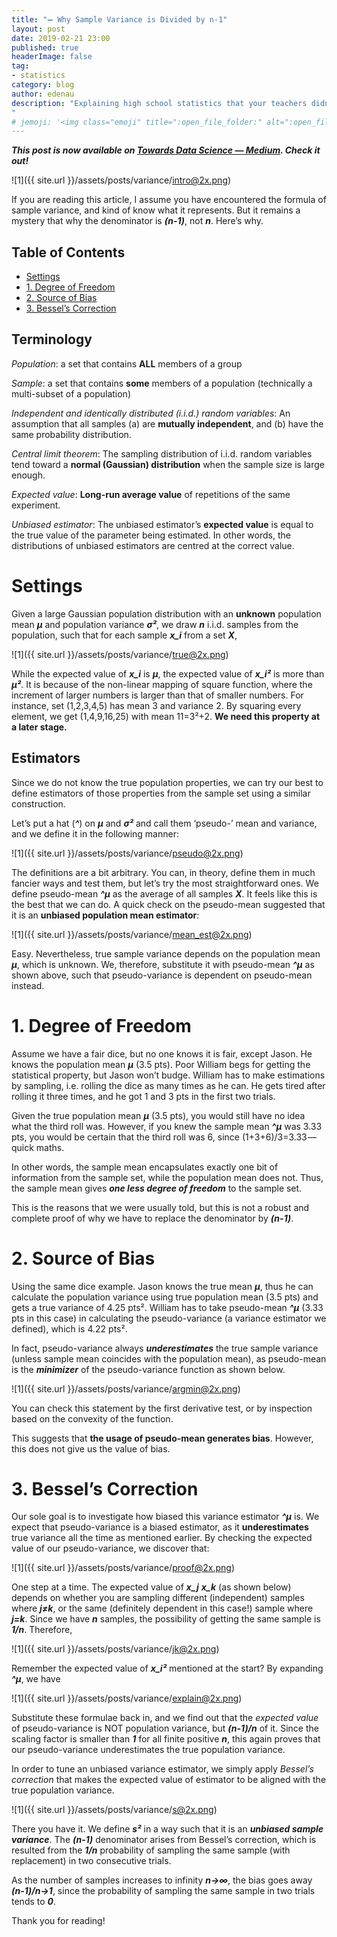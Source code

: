 ```yaml
---
title: "️➖ Why Sample Variance is Divided by n-1"
layout: post
date: 2019-02-21 23:00
published: true
headerImage: false
tag:
- statistics
category: blog
author: edenau
description: "Explaining high school statistics that your teachers didn’t teach
"
# jemoji: '<img class="emoji" title=":open_file_folder:" alt=":open_file_folder:" src="https://assets.github.com/images/icons/emoji/unicode/1f5c2.png" height="20" width="20" align="absmiddle">'
---
```


***This post is now available on <a href="https://towardsdatascience.com/why-sample-variance-is-divided-by-n-1-89821b83ef6d" target="_blank">Towards Data Science — Medium</a>. Check it out!***

![1]({{ site.url }}/assets/posts/variance/intro@2x.png)

If you are reading this article, I assume you have encountered the formula of sample variance, and kind of know what it represents. But it remains a mystery that why the denominator is ***(n-1)***, not ***n***. Here’s why.

## Table of Contents
- [Settings](#settings)
- [1. Degree of Freedom](#1)
- [2. Source of Bias](#2)
- [3. Bessel’s Correction](#3)

## Terminology

*Population*: a set that contains **ALL** members of a group

*Sample*: a set that contains **some** members of a population (technically a multi-subset of a population)

*Independent and identically distributed (i.i.d.) random variables*:
An assumption that all samples (a) are **mutually independent**, and (b) have the same probability distribution.

*Central limit theorem*:
The sampling distribution of i.i.d. random variables tend toward a **normal (Gaussian) distribution** when the sample size is large enough.

*Expected value*:
**Long-run average value** of repetitions of the same experiment.

*Unbiased estimator*:
The unbiased estimator’s **expected value** is equal to the true value of the parameter being estimated. In other words, the distributions of unbiased estimators are centred at the correct value.

<div class="breaker"></div> <a id="settings"></a>

# Settings

Given a large Gaussian population distribution with an **unknown** population mean ***μ*** and population variance ***σ²***, we draw ***n*** i.i.d. samples from the population, such that for each sample ***x_i*** from a set ***X***,

![1]({{ site.url }}/assets/posts/variance/true@2x.png)

While the expected value of ***x_i*** is ***μ***, the expected value of ***x_i²*** is more than ***μ²***. It is because of the non-linear mapping of square function, where the increment of larger numbers is larger than that of smaller numbers. For instance, set (1,2,3,4,5) has mean 3 and variance 2. By squaring every element, we get (1,4,9,16,25) with mean 11=3²+2. **We need this property at a later stage.**

## Estimators
Since we do not know the true population properties, we can try our best to define estimators of those properties from the sample set using a similar construction.

Let’s put a hat (***^***) on ***μ*** and ***σ²*** and call them ‘pseudo-’ mean and variance, and we define it in the following manner:

![1]({{ site.url }}/assets/posts/variance/pseudo@2x.png)

The definitions are a bit arbitrary. You can, in theory, define them in much fancier ways and test them, but let’s try the most straightforward ones. We define pseudo-mean ***^μ*** as the average of all samples ***X***. It feels like this is the best that we can do. A quick check on the pseudo-mean suggested that it is an **unbiased population mean estimator**:

![1]({{ site.url }}/assets/posts/variance/mean_est@2x.png)

Easy. Nevertheless, true sample variance depends on the population mean ***μ***, which is unknown. We, therefore, substitute it with pseudo-mean ***^μ*** as shown above, such that pseudo-variance is dependent on pseudo-mean instead.

<div class="breaker"></div> <a id="1"></a>

# 1. Degree of Freedom
Assume we have a fair dice, but no one knows it is fair, except Jason. He knows the population mean ***μ*** (3.5 pts). Poor William begs for getting the statistical property, but Jason won’t budge. William has to make estimations by sampling, i.e. rolling the dice as many times as he can. He gets tired after rolling it three times, and he got 1 and 3 pts in the first two trials.

Given the true population mean ***μ*** (3.5 pts), you would still have no idea what the third roll was. However, if you knew the sample mean ***^μ*** was 3.33 pts, you would be certain that the third roll was 6, since (1+3+6)/3=3.33 — quick maths.

In other words, the sample mean encapsulates exactly one bit of information from the sample set, while the population mean does not. Thus, the sample mean gives ***one less degree of freedom*** to the sample set.

This is the reasons that we were usually told, but this is not a robust and complete proof of why we have to replace the denominator by ***(n-1)***.

<div class="breaker"></div> <a id="2"></a>

# 2. Source of Bias
Using the same dice example. Jason knows the true mean ***μ***, thus he can calculate the population variance using true population mean (3.5 pts) and gets a true variance of 4.25 pts². William has to take pseudo-mean ***^μ*** (3.33 pts in this case) in calculating the pseudo-variance (a variance estimator we defined), which is 4.22 pts².

In fact, pseudo-variance always ***underestimates*** the true sample variance (unless sample mean coincides with the population mean), as pseudo-mean is the ***minimizer*** of the pseudo-variance function as shown below.

![1]({{ site.url }}/assets/posts/variance/argmin@2x.png)

You can check this statement by the first derivative test, or by inspection based on the convexity of the function.

This suggests that **the usage of pseudo-mean generates bias**. However, this does not give us the value of bias.

<div class="breaker"></div> <a id="3"></a>

# 3. Bessel’s Correction
Our sole goal is to investigate how biased this variance estimator ***^μ*** is. We expect that pseudo-variance is a biased estimator, as it **underestimates** true variance all the time as mentioned earlier. By checking the expected value of our pseudo-variance, we discover that:

![1]({{ site.url }}/assets/posts/variance/proof@2x.png)

One step at a time. The expected value of ***x_j*** ***x_k*** (as shown below) depends on whether you are sampling different (independent) samples where ***j≠k***, or the same (definitely dependent in this case!) sample where ***j=k***. Since we have ***n*** samples, the possibility of getting the same sample is ***1/n***. Therefore,

![1]({{ site.url }}/assets/posts/variance/jk@2x.png)

Remember the expected value of ***x_i²*** mentioned at the start? By expanding ***^μ***, we have

![1]({{ site.url }}/assets/posts/variance/explain@2x.png)

Substitute these formulae back in, and we find out that the *expected value* of pseudo-variance is NOT population variance, but ***(n-1)/n*** of it. Since the scaling factor is smaller than ***1*** for all finite positive ***n***, this again proves that our pseudo-variance underestimates the true population variance.

In order to tune an unbiased variance estimator, we simply apply *Bessel’s correction* that makes the expected value of estimator to be aligned with the true population variance.

![1]({{ site.url }}/assets/posts/variance/s@2x.png)

There you have it. We define ***s²*** in a way such that it is an ***unbiased sample variance***. The ***(n-1)*** denominator arises from Bessel’s correction, which is resulted from the ***1/n*** probability of sampling the same sample (with replacement) in two consecutive trials.

As the number of samples increases to infinity ***n→∞***, the bias goes away ***(n-1)/n→1***, since the probability of sampling the same sample in two trials tends to ***0***.

Thank you for reading!
